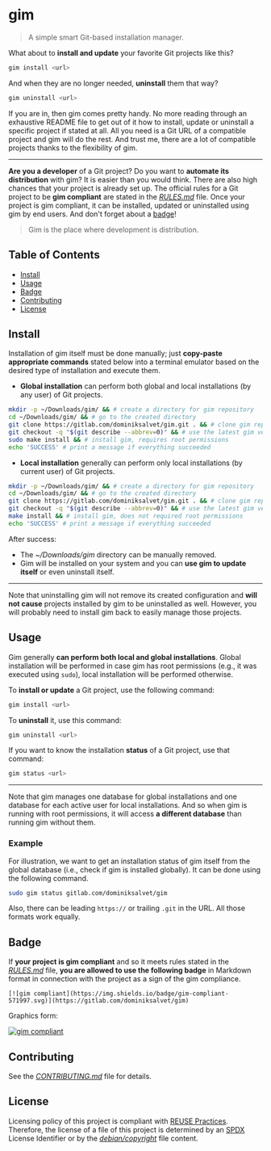 # gim

> A simple smart Git-based installation manager.

What about to **install and update** your favorite Git projects like this?

```sh
gim install <url>
```

And when they are no longer needed, **uninstall** them that way?

```sh
gim uninstall <url>
```

If you are in, then gim comes pretty handy. No more reading through an exhaustive README file to get out of it how to install, update or uninstall a specific project if stated at all. All you need is a Git URL of a compatible project and gim will do the rest. And trust me, there are a lot of compatible projects thanks to the flexibility of gim.

---

**Are you a developer** of a Git project? Do you want to **automate its distribution** with gim? It is easier than you would think. There are also high chances that your project is already set up. The official rules for a Git project to be **gim compliant** are stated in the [*RULES.md*](RULES.md) file. Once your project is gim compliant, it can be installed, updated or uninstalled using gim by end users. And don't forget about a [badge](#badge)!

> Gim is the place where development is distribution.

## Table of Contents

* [Install](#install)
* [Usage](#usage)
* [Badge](#badge)
* [Contributing](#contributing)
* [License](#license)

## Install

Installation of gim itself must be done manually; just **copy-paste appropriate commands** stated below into a terminal emulator based on the desired type of installation and execute them. 

* **Global installation** can perform both global and local installations (by any user) of Git projects.

```sh
mkdir -p ~/Downloads/gim/ && # create a directory for gim repository
cd ~/Downloads/gim/ && # go to the created directory
git clone https://gitlab.com/dominiksalvet/gim.git . && # clone gim repository
git checkout -q "$(git describe --abbrev=0)" && # use the latest gim version
sudo make install && # install gim, requires root permissions
echo 'SUCCESS' # print a message if everything succeeded
```

* **Local installation** generally can perform only local installations (by current user) of Git projects.

```sh
mkdir -p ~/Downloads/gim/ && # create a directory for gim repository
cd ~/Downloads/gim/ && # go to the created directory
git clone https://gitlab.com/dominiksalvet/gim.git . && # clone gim repository
git checkout -q "$(git describe --abbrev=0)" && # use the latest gim version
make install && # install gim, does not required root permissions
echo 'SUCCESS' # print a message if everything succeeded
```

After success:

* The *~/Downloads/gim* directory can be manually removed.
* Gim will be installed on your system and you can **use gim to update itself** or even uninstall itself.

---

Note that uninstalling gim will not remove its created configuration and **will not cause** projects installed by gim to be uninstalled as well. However, you will probably need to install gim back to easily manage those projects.

## Usage

Gim generally **can perform both local and global installations**. Global installation will be performed in case gim has root permissions (e.g., it was executed using `sudo`), local installation will be performed otherwise.


To **install or update** a Git project, use the following command:

```sh
gim install <url>
```

To **uninstall** it, use this command:

```sh
gim uninstall <url>
```

If you want to know the installation **status** of a Git project, use that command:

```sh
gim status <url>
```

---

Note that gim manages one database for global installations and one database for each active user for local installations. And so when gim is running with root permissions, it will access **a different database** than running gim without them.

### Example

For illustration, we want to get an installation status of gim itself from the global database (i.e., check if gim is installed globally). It can be done using the following command.

```sh
sudo gim status gitlab.com/dominiksalvet/gim
```

Also, there can be leading `https://` or trailing `.git` in the URL. All those formats work equally.

## Badge

If **your project is gim compliant** and so it meets rules stated in the [*RULES.md*](RULES.md) file, **you are allowed to use the following badge** in Markdown format in connection with the project as a sign of the gim compliance.

```
[![gim compliant](https://img.shields.io/badge/gim-compliant-571997.svg)](https://gitlab.com/dominiksalvet/gim)
```

Graphics form:

[![gim compliant](https://img.shields.io/badge/gim-compliant-571997.svg)](https://gitlab.com/dominiksalvet/gim)

## Contributing

See the [*CONTRIBUTING.md*](CONTRIBUTING.md) file for details.

## License

Licensing policy of this project is compliant with [REUSE Practices](https://reuse.software/practices/2.0/). Therefore, the license of a file of this project is determined by an [SPDX](https://spdx.org/) License Identifier or by the [*debian/copyright*](debian/copyright) file content.
